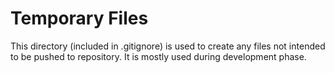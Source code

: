 # Temporary Files

This directory (included in .gitignore) is used to create any files not intended to be pushed to repository.
It is mostly used during development phase.
